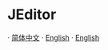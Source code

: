 # JEditor

· [简体中文](docs/zh-CN/documents/Introduce.MD) · [English](docs/en/documents/Introduce.MD) · [English](docs/ja/documents/Introduce.MD)
